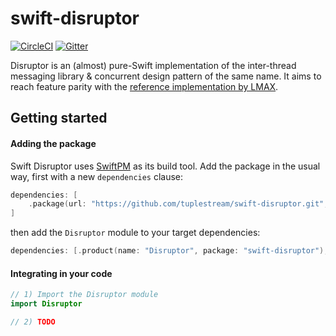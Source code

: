 # swift-disruptor

[![CircleCI](https://img.shields.io/circleci/build/github/tuplestream/swift-disruptor)](https://app.circleci.com/pipelines/github/tuplestream/swift-disruptor)
[![Gitter](https://badges.gitter.im/tuplestream/oss.svg)](https://gitter.im/tuplestream/oss?utm_source=badge&utm_medium=badge&utm_campaign=pr-badge)

Disruptor is an (almost) pure-Swift implementation of the inter-thread messaging library & concurrent design pattern of the same name. It aims to reach feature parity with the [reference implementation by LMAX](https://github.com/LMAX-Exchange/disruptor).

## Getting started

#### Adding the package

Swift Disruptor uses [SwiftPM](https://swift.org/package-manager/) as its build tool. Add the package in the usual way, first with a new `dependencies` clause:

```swift
dependencies: [
    .package(url: "https://github.com/tuplestream/swift-disruptor.git", from: "0.10.0")
]
```
then add the `Disruptor` module to your target dependencies:

```swift
dependencies: [.product(name: "Disruptor", package: "swift-disruptor"),]
```

#### Integrating in your code

```swift
// 1) Import the Disruptor module
import Disruptor

// 2) TODO
```
